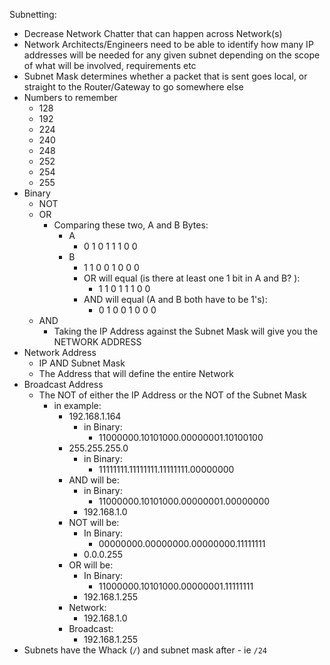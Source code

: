 Subnetting:
- Decrease Network Chatter that can happen across Network(s)
- Network Architects/Engineers need to be able to identify how many IP addresses will be needed for any given subnet depending on the scope of what will be involved, requirements etc
- Subnet Mask determines whether a packet that is sent goes local, or straight to the Router/Gateway to go somewhere else
- Numbers to remember
	- 128
	- 192
	- 224
	- 240
	- 248
	- 252
	- 254
	- 255
- Binary
	- NOT
	- OR
		- Comparing these two, A and B Bytes:
			- A 
				- 0 1 0 1 1 1 0 0 
			- B
				- 1 1 0 0 1 0 0 0 
				- OR will equal (is there at least one 1 bit in A and B? ):
					- 1 1 0 1 1 1 0 0 
				- AND will equal (A and B both have to be 1's):
					- 0 1 0 0 1 0 0 0 
	- AND
		- Taking the IP Address against the Subnet Mask will give you the NETWORK ADDRESS
- Network Address
	- IP AND Subnet Mask
	- The Address that will define the entire Network
- Broadcast Address
	- The NOT of either the IP Address or the NOT of the Subnet Mask
		- in example:
			- 192.168.1.164
				- in Binary:
					- 11000000.10101000.00000001.10100100
			- 255.255.255.0
				- in Binary:
					- 11111111.11111111.11111111.00000000
			- AND will be:
				- in Binary:
					- 11000000.10101000.00000001.00000000
				- 192.168.1.0
			- NOT will be:
				- In Binary:
					- 00000000.00000000.00000000.11111111
				- 0.0.0.255
			- OR will be:
				- In Binary:
					- 11000000.10101000.00000001.11111111
				- 192.168.1.255
			- Network:
				- 192.168.1.0
			- Broadcast:
				- 192.168.1.255
- Subnets have the Whack (`/`) and subnet mask after - ie `/24`